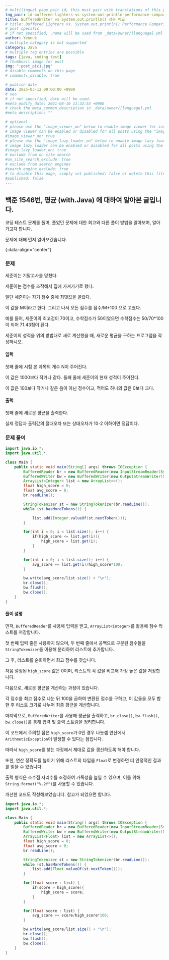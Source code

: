 ```yaml
---
# multilingual page pair id, this must pair with translations of this page. (This name must be unique)
lng_pair: id-buffered-lighters-vs-system-out-println-performance-comparison
title: BufferedWriter vs System.out.println() 성능 비교
# title: Buffered Lighters vs. System.out.println() Performance Comparison
# post specific
# if not specified, .name will be used from _data/owner/[language].yml
author: Yeonuk
# multiple category is not supported
category: Java
# multiple tag entries are possible
tags: [java, coding test]
# thumbnail image for post
img: ":post_pic1.jpg"
# disable comments on this page
# comments_disable: true

# publish date
date: 2025-03-12 09:00:00 +0900
# seo
# if not specified, date will be used.
#meta_modify_date: 2021-08-10 11:32:53 +0900
# check the meta_common_description in _data/owner/[language].yml
#meta_description: ""

# optional
# please use the "image_viewer_on" below to enable image viewer for individual pages or posts (_posts/ or [language]/_posts folders).
# image viewer can be enabled or disabled for all posts using the "image_viewer_posts: true" setting in _data/conf/main.yml.
#image_viewer_on: true
# please use the "image_lazy_loader_on" below to enable image lazy loader for individual pages or posts (_posts/ or [language]/_posts folders).
# image lazy loader can be enabled or disabled for all posts using the "image_lazy_loader_posts: true" setting in _data/conf/main.yml.
#image_lazy_loader_on: true
# exclude from on site search
#on_site_search_exclude: true
# exclude from search engines
#search_engine_exclude: true
# to disable this page, simply set published: false or delete this file
#published: false
---
```


<!-- outline-start -->

## 백준 1546번, 평균 (with.Java) 에 대하여 알아본 글입니다.

코딩 테스트 문제를 풀며, 풀었던 문제에 대한 회고와 다른 풀이 방법을 알아보며, 알아가고자 합니다.

문제에 대해 먼저 알아보겠습니다.

{:data-align="center"}

<!-- outline-end -->

### 문제

세준이는 기말고사를 망쳤다.

세준이는 점수를 조작해서 집에 가져가기로 했다.

일단 세준이는 자기 점수 중에 최댓값을 골랐다.

이 값을 M이라고 한다. 그리고 나서 모든 점수를 점수/M\*100 으로 고쳤다.

예를 들어, 세준이의 최고점이 70이고, 수학점수가 50이었으면 수학점수는 50/70\*100이 되어 71.43점이 된다.

세준이의 성적을 위의 방법대로 새로 계산했을 때, 새로운 평균을 구하는 프로그램을 작성하시오.

#### 입력

첫째 줄에 시험 본 과목의 개수 N이 주어진다.

이 값은 1000보다 작거나 같다. 둘째 줄에 세준이의 현재 성적이 주어진다.

이 값은 100보다 작거나 같은 음이 아닌 정수이고, 적어도 하나의 값은 0보다 크다.

#### 출력

첫째 줄에 새로운 평균을 출력한다.

실제 정답과 출력값의 절대오차 또는 상대오차가 10-2 이하이면 정답이다.

### 문제 풀이

```java
import java.io.*;
import java.util.*;

class Main {
    public static void main(String[] args) throws IOException {
        BufferedReader br = new BufferedReader(new InputStreamReader(System.in));
        BufferedWriter bw = new BufferedWriter(new OutputStreamWriter(System.out));
        ArrayList<Integer> list = new ArrayList<>();
        float high_score = 0;
        float avg_score = 0;
        br.readLine();

        StringTokenizer st = new StringTokenizer(br.readLine());
        while (st.hasMoreTokens()) {

            list.add(Integer.valueOf(st.nextToken()));
        }

        for(int i = 0; i < list.size(); i++) {
            if(high_score <= list.get(i)){
                high_score = list.get(i);
            }
        }

        for(int i = 0; i < list.size(); i++) {
            avg_score += list.get(i)/high_score*100;
        }

        bw.write(avg_score/list.size() + "\n");
        br.close();
        bw.flush();
        bw.close();
    }
}
```

#### 풀이 설명

먼저, `BufferedReader`를 사용해 입력을 받고, `ArrayList<Integer>`를 활용해 점수 리스트를 저장합니다.

첫 번째 입력 줄은 사용하지 않으며, 두 번째 줄에서 공백으로 구분된 점수들을 `StringTokenizer`를 이용해 분리하여 리스트에 추가합니다.

그 후, 리스트를 순회하면서 최고 점수를 찾습니다.

처음 설정된 `high_score` 값은 0이며, 리스트의 각 값을 비교해 가장 높은 값을 저장합니다.

다음으로, 새로운 평균을 계산하는 과정이 있습니다.

각 점수를 최고 점수로 나눈 뒤 100을 곱하여 변환된 점수를 구하고, 이 값들을 모두 합한 후 리스트 크기로 나누어 최종 평균을 계산합니다.

마지막으로, `BufferedWriter`를 사용해 평균을 출력하고, `br.close()`, `bw.flush()`, `bw.close()`를 통해 입력 및 출력 스트림을 정리합니다.

이 코드에서 주의할 점은 `high_score`가 0인 경우 나눗셈 연산에서 `ArithmeticException`이 발생할 수 있다는 점입니다.

따라서 `high_score`를 찾는 과정에서 제대로 값을 갱신하도록 해야 합니다.

또한, 연산 정확도를 높이기 위해 리스트의 타입을 `Float`로 변경하면 더 안정적인 결과를 얻을 수 있습니다.

출력 형식은 소수점 자리수를 조정하여 가독성을 높일 수 있으며, 이를 위해 `String.format("%.2f")`를 사용할 수 있습니다.

개선한 코드도 작성해보았습니다. 참고가 되었으면 합니다.

```java
import java.io.*;
import java.util.*;

class Main {
    public static void main(String[] args) throws IOException {
        BufferedReader br = new BufferedReader(new InputStreamReader(System.in));
        BufferedWriter bw = new BufferedWriter(new OutputStreamWriter(System.out));
        ArrayList<Float> list = new ArrayList<>();
        float high_score = 0;
        float avg_score = 0;
        br.readLine();

        StringTokenizer st = new StringTokenizer(br.readLine());
        while (st.hasMoreTokens()) {
            list.add(Float.valueOf(st.nextToken()));
        }

        for(float score : list) {
            if(score > high_score){
                high_score = score;
            }
        }

        for(float score : list) {
            avg_score += score/high_score*100;
        }

        bw.write(avg_score/list.size() + "\n");
        br.close();
        bw.flush();
        bw.close();
    }
}
```
